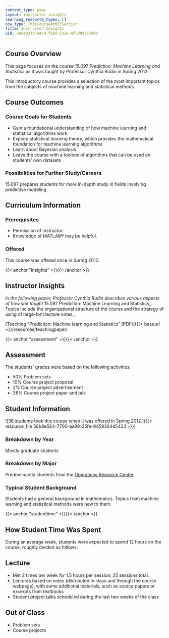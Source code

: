 ```yaml
---
content_type: page
layout: instructor_insights
learning_resource_types: []
ocw_type: ThisCourseAtMITSection
title: Instructor Insights
uid: 5e0e033b-44c4-f6b8-5320-af5d09357eb0
---
```


Course Overview
---------------

This page focuses on the course _15.097 Prediction: Machine Learning and Statistics_ as it was taught by Professor Cynthia Rudin in Spring 2012.

This introductory course provides a selection of the most important topics from the subjects of machine learning and statistical methods.

Course Outcomes
---------------

### Course Goals for Students

*   Gain a foundational understanding of how machine learning and statistical algorithms work
*   Explore statistical learning theory, which provides the mathematical foundation for machine learning algorithms
*   Learn about Bayesian analysis
*   Leave the course with a toolbox of algorithms that can be used on students’ own datasets

### Possibilities for Further Study/Careers

15.097 prepares students for more in-depth study in fields involving predictive modeling.

Curriculum Information
----------------------

### Prerequisites

*   Permission of instructor.
*   Knowledge of MATLAB® may be helpful.

### Offered

This course was offered once in Spring 2012.

{{< anchor "insights" >}}{{< /anchor >}}

Instructor Insights
-------------------

_In the following paper, Professor Cynthia Rudin describes various aspects of how she taught_ 15.097 Prediction: Machine Learning and Statistics_. Topics include the organizational structure of the course and the strategy of using of large-font lecture notes._ 

[Teaching "Prediction: Machine learning and Statistics” (PDF)]({{< baseurl >}}/resources/teachingpaper)

{{< anchor "assessment" >}}{{< /anchor >}}

Assessment
----------

The students' grades were based on the following activities:

- 50% Problem sets
- 10% Course project proposal
- 2% Course project advertisement
- 38% Course project paper and talk

Student Information
-------------------

![36 students took this course when it was offered in Spring 2012.]({{< resource_file 56b8e564-7700-aa89-25fe-9459264d5423 >}})

### Breakdown by Year

Mostly graduate students

### Breakdown by Major

Predominantly students from the [Operations Research Center](http://www.mit.edu/~orc/)

### Typical Student Background

Students had a general background in mathematics. Topics from machine learning and statistical methods were new to them. 

{{< anchor "studenttime" >}}{{< /anchor >}}

How Student Time Was Spent
--------------------------

During an average week, students were expected to spend 12 hours on the course, roughly divided as follows:

Lecture
-------

*   Met 2 times per week for 1.5 hours per session; 25 sessions total.
*   Lectures based on notes (distributed in class and through the course webpage), with some additional materials, such as source papers or excerpts from textbooks
*   Student project talks scheduled during the last two weeks of the class

Out of Class
------------

*   Problem sets
*   Course projects